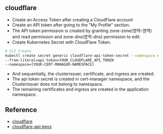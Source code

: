 ## cloudflare

- Create an Access Token after creating a CloudFlare account
- Create an API token after going to the "My Profile" section.
- The API token permission is created by granting zone-zone(영역-영역) and read permission and zone-dns(영역-dns) permission to edit.
- Create Kubernetes Secret with CloudFlare Token.

```bash
# CLI Create
kubectl create secret generic cloudflare-api-token-secret --namespace cert-manager \
--from-literal=api-token=YOUR_CLOUDFLARE_API_TOKEN
--namespace=[YOUR-CERT-MANAGER-NAMESPACE]
```

- And sequentially, the clusterissuer, certificate, and ingress are created.
- The api token secret is created in cert-manager namespace, and the Clusterissuer does not belong to namespace.
- The remaining certificates and ingress are created in the application namespace.

## Reference
- [cloudflare](https://www.cloudflare.com/ko-kr/)
- [cloudflare-api-keys](https://cert-manager.io/docs/configuration/acme/dns01/cloudflare/#api-keys)